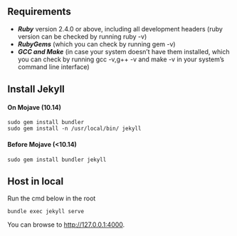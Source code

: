 ## Requirements
- ***Ruby*** version 2.4.0 or above, including all development headers (ruby version can be checked by running ruby -v)
- ***RubyGems*** (which you can check by running gem -v)
- ***GCC and Make*** (in case your system doesn’t have them installed, which you can check by running gcc -v,g++ -v and make -v in your system’s command line interface)

## Install Jekyll
#### On Mojave (10.14)
```shell
sudo gem install bundler
sudo gem install -n /usr/local/bin/ jekyll
```
#### Before Mojave (<10.14)
```shell
sudo gem install bundler jekyll
```
## Host in local

Run the cmd below in the root
```shell
bundle exec jekyll serve
```
You can browse to http://127.0.0.1:4000.


